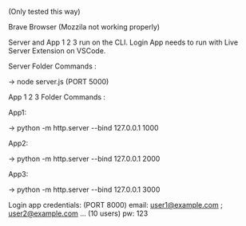 (Only tested this way)

Brave Browser (Mozzila not working properly)

Server and App 1 2 3 run on the CLI.
Login App needs to run with Live Server Extension on VSCode.


Server Folder Commands :

-> node server.js (PORT 5000)


App 1 2 3 Folder Commands :

App1:

-> python -m http.server --bind 127.0.0.1 1000

App2:

-> python -m http.server --bind 127.0.0.1 2000

App3:

-> python -m http.server --bind 127.0.0.1 3000


Login app credentials:
(PORT 8000)
email: user1@example.com ; user2@example.com ... (10 users)
pw: 123

